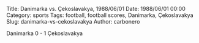 Title: Danimarka vs. Çekoslavakya, 1988/06/01
Date: 1988/06/01 00:00
Category: sports
Tags: football, football scores, Danimarka, Çekoslavakya
Slug: danimarka-vs-cekoslavakya
Author: carbonero


Danimarka 0 - 1 Çekoslavakya
